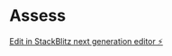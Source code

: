 # Assess

[Edit in StackBlitz next generation editor ⚡️](https://stackblitz.com/~/github.com/Arjit786/Assess)